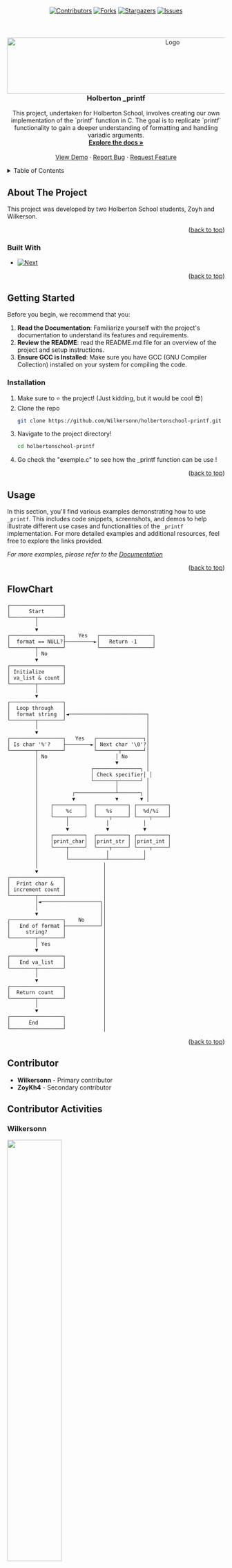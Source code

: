 <!-- Improved compatibility of back to top link: See: https://github.com/othneildrew/Best-README-Template/pull/73 -->
<a id="readme-top"></a>
<!--
*** Thanks for checking out the Best-README-Template. If you have a suggestion
*** that would make this better, please fork the repo and create a pull request
*** or simply open an issue with the tag "enhancement".
*** Don't forget to give the project a star!
*** Thanks again! Now go create something AMAZING! :D
-->



<!-- PROJECT SHIELDS -->
<!--
*** I'm using markdown "reference style" links for readability.
*** Reference links are enclosed in brackets [ ] instead of parentheses ( ).
*** See the bottom of this document for the declaration of the reference variables
*** for contributors-url, forks-url, etc. This is an optional, concise syntax you may use.
*** https://www.markdownguide.org/basic-syntax/#reference-style-links
-->
<div align="center">

[![Contributors][contributors-shield]][contributors-url]
[![Forks][forks-shield]][forks-url]
[![Stargazers][stars-shield]][stars-url]
[![Issues][issues-shield]][issues-url]

</div>




<!-- PROJECT LOGO -->
<br />
<div align="center">
  <a href="https://github.com/Wilkersonn/holbertonschool-printf">
    <img src="https://cdn.prod.website-files.com/6105315644a26f77912a1ada/63eea844ae4e3022154e2878_Holberton.png" 
     alt="Logo" 
     style="float: left; width: 750px; height: 130px; margin-right: 20px;">
  </a>

<h3 align="center">Holberton _printf</h3>

  <p align="center">
    This project, undertaken for Holberton School, involves creating our own implementation of the `printf` function in C. The goal is to replicate `printf` functionality to gain a deeper understanding of formatting and handling variadic arguments.
    <br />
    <a href="https://github.com/github_username/repo_name"><strong>Explore the docs »</strong></a>
    <br />
    <br />
    <a href="https://github.com/github_username/repo_name">View Demo</a>
    ·
    <a href="https://github.com/Wilkersonn/holbertonschool-printf/issues/new?labels=bug&template=bug-report---.md">Report Bug</a>
    ·
    <a href="https://github.com/Wilkersonn/holbertonschool-printf/issues/new?labels=enhancement&template=feature-request---.md">Request Feature</a>
  </p>
</div>



<!-- TABLE OF CONTENTS -->
<details>
  <summary>Table of Contents</summary>
  <ol>
    <li>
      <a href="#about-the-project">About The Project</a>
      <ul>
        <li><a href="#built-with">Built With</a></li>
      </ul>
    </li>
    <li>
      <a href="#getting-started">Getting Started</a>
      <ul>
        <li><a href="#prerequisites">Prerequisites</a></li>
        <li><a href="#installation">Installation</a></li>
      </ul>
    </li>
    <li><a href="#usage">Usage</a></li>
    <li><a href="#roadmap">Roadmap</a></li>
    <li><a href="#contributing">Contributing</a></li>
    <li><a href="#license">License</a></li>
    <li><a href="#contact">Contact</a></li>
    <li><a href="#acknowledgments">Acknowledgments</a></li>
  </ol>
</details>



<!-- ABOUT THE PROJECT -->
## About The Project

This project was developed by two Holberton School students, Zoyh and Wilkerson.

<p align="right">(<a href="#readme-top">back to top</a>)</p>



### Built With

* [![Next][Next.js]][Next-url]

<p align="right">(<a href="#readme-top">back to top</a>)</p>



<!-- GETTING STARTED -->
## Getting Started

Before you begin, we recommend that you:

1. **Read the Documentation**: Familiarize yourself with the project's documentation to understand its features and requirements.
2. **Review the README**: read the README.md file for an overview of the project and setup instructions.
3. **Ensure GCC is Installed**: Make sure you have GCC (GNU Compiler Collection) installed on your system for compiling the code.

### Installation

1. Make sure to ⭐ the project! (Just kidding, but it would be cool 😎)
2. Clone the repo
   ```sh
   git clone https://github.com/Wilkersonn/holbertonschool-printf.git
   ```
3. Navigate to the project directory!
   ```sh
   cd holbertonschool-printf
   ```
4. Go check the "exemple.c" to see how the _printf function can be use !

<p align="right">(<a href="#readme-top">back to top</a>)</p>



<!-- USAGE EXAMPLES -->
## Usage

In this section, you'll find various examples demonstrating how to use `_printf`. This includes code snippets, screenshots, and demos to help illustrate different use cases and functionalities of the `_printf` implementation. For more detailed examples and additional resources, feel free to explore the links provided.

_For more examples, please refer to the [Documentation](https://example.com)_

<p align="right">(<a href="#readme-top">back to top</a>)</p>



<!-- ROADMAP -->
## FlowChart

```
┌─────────────────┐
│      Start      │
└────────┬────────┘
         │
         ▼
┌─────────────────┐    Yes   ┌─────────────────┐
│  format == NULL?├─────────►│   Return -1     │
└────────┬────────┘          └─────────────────┘
         │ No
         ▼
┌─────────────────┐
│ Initialize      │
│ va_list & count │
└────────┬────────┘
         │
         ▼
┌─────────────────┐
│  Loop through   │
│  format string  │◄─────────────────────────┐
└────────┬────────┘                          │
         │                                   │
         ▼                                   │
┌─────────────────┐   Yes   ┌───────────────┐│
│ Is char '%'?    ├────────►│ Next char '\0'?│
└────────┬────────┘         └───────┬───────┘│
         │ No                      │ No      │
         │                         ▼         │
         │                 ┌───────────────┐ │
         │                 │ Check specifier│ │
         │                 └───────┬───────┘ │
         │                         │         │
         │           ┌─────────────┴───────┐ │
         │           ▼             ▼       ▼ │
         │    ┌──────────┐  ┌──────────┐ ┌──────────┐
         │    │    %c    │  │   %s     │ │  %d/%i   │
         │    └────┬─────┘  └────┬─────┘ └────┬─────┘
         │         │            │           │
         │         ▼            ▼           ▼
         │    ┌──────────┐  ┌──────────┐ ┌──────────┐
         │    │print_char│  │print_str │ │print_int │
         │    └────┬─────┘  └────┬─────┘ └────┬─────┘
         │         │            │           │
         │         └────────────┴───────────┘
         │                     │
         ▼                     │
┌─────────────────┐            │
│  Print char &   │            │
│ increment count │            │
└────────┬────────┘            │
         │◄───────────────────┐│
         │                    ││
         ▼                    ││
┌─────────────────┐    No     ││
│   End of format ├───────────┘│
│     string?     │            │
└────────┬────────┘            │
         │ Yes                 │
         ▼                     │
┌─────────────────┐            │
│   End va_list   │            │
└────────┬────────┘            │
         │                     │
         ▼                     │
┌─────────────────┐            │
│  Return count   │            │
└────────┬────────┘            │
         │                     │
         ▼                     │
┌─────────────────┐            │
│      End        │            │
└─────────────────┘            │
```

<p align="right">(<a href="#readme-top">back to top</a>)</p>



<!-- CONTRIBUTING -->
## Contributor

- **Wilkersonn** - Primary contributor
- **ZoyKh4** - Secondary contributor

## Contributor Activities

### Wilkersonn
<img src="https://github-readme-activity-graph.vercel.app/graph?username=Wilkersonn&bg_color=011627&color=79d3c3&line=c792ea&point=ffeb95&area=true&hide_border=false" width="50%" />

### ZoyKh4
<img src="https://github-readme-activity-graph.vercel.app/graph?username=ZoyKh4&bg_color=011627&color=79d3c3&line=c792ea&point=ffeb95&area=true&hide_border=false" width="50%" />

<p align="right">(<a href="#readme-top">back to top</a>)</p>



<!-- LICENSE -->
## License

Distributed under the MIT License. See `LICENSE.txt` for more information.

<p align="right">(<a href="#readme-top">back to top</a>)</p>



<!-- CONTACT -->
## Contact

Feel free to add me on Discord: wilkersondereretour

<p align="right">(<a href="#readme-top">back to top</a>)</p>



<!-- MARKDOWN LINKS & IMAGES -->
<!-- https://www.markdownguide.org/basic-syntax/#reference-style-links -->
[contributors-shield]: https://img.shields.io/github/contributors/Wilkersonn/holbertonschool-printf.svg?style=for-the-badge
[contributors-url]: https://github.com/Wilkersonn/holbertonschool-printf/graphs/contributors



[forks-shield]: https://img.shields.io/github/forks/Wilkersonn/holbertonschool-printf.svg?style=for-the-badge
[forks-url]: https://github.com/Wilkersonn/holbertonschool-printf/network/members



[stars-shield]: https://img.shields.io/github/stars/Wilkersonn/holbertonschool-printf.svg?style=for-the-badge
[stars-url]: https://github.com/Wilkersonn/holbertonschool-printf/stargazers


[issues-shield]: https://img.shields.io/github/issues/Wilkersonn/holbertonschool-printf.svg?style=for-the-badge
[issues-url]: https://github.com/Wilkersonn/holbertonschool-printf/issues


[license-shield]: https://img.shields.io/github/license/Wilkersonn/holbertonschool-printf.svg?style=for-the-badge
[license-url]: https://github.com/Wilkersonn/holbertonschool-printf/blob/master/LICENSE.txt

[linkedin-shield]: https://img.shields.io/badge/-LinkedIn-black.svg?style=for-the-badge&logo=linkedin&colorB=555
[linkedin-url]: https://linkedin.com/in/linkedin_username
[product-screenshot]: images/screenshot.png
[Next.js]: https://img.shields.io/badge/C%20language-A8B9CC?style=for-the-badge&logo=c&logoColor=white
[Next-url]: https://www.gnu.org/software/gnu-c-manual/


